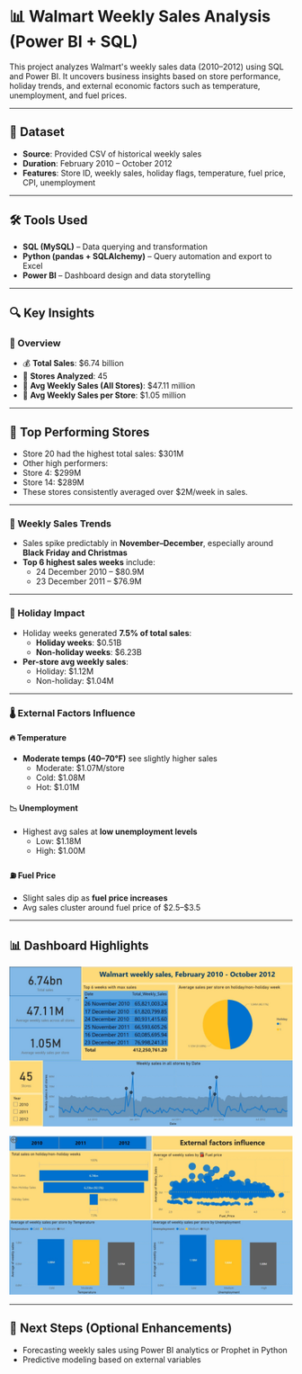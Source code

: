 # 📊 Walmart Weekly Sales Analysis (Power BI + SQL)

This project analyzes Walmart's weekly sales data (2010–2012) using SQL and Power BI. It uncovers business insights based on store performance, holiday trends, and external economic factors such as temperature, unemployment, and fuel prices.

---

## 📁 Dataset
- **Source**: Provided CSV of historical weekly sales
- **Duration**: February 2010 – October 2012
- **Features**: Store ID, weekly sales, holiday flags, temperature, fuel price, CPI, unemployment

---

## 🛠 Tools Used
- **SQL (MySQL)** – Data querying and transformation
- **Python (pandas + SQLAlchemy)** – Query automation and export to Excel
- **Power BI** – Dashboard design and data storytelling

---

## 🔍 Key Insights

### 📌 Overview
- 💰 **Total Sales**: \$6.74 billion
- 🏬 **Stores Analyzed**: 45
- 📆 **Avg Weekly Sales (All Stores)**: \$47.11 million
- 🏪 **Avg Weekly Sales per Store**: \$1.05 million

---
## 🏬 Top Performing Stores
- Store 20 had the highest total sales: $301M
- Other high performers:
- Store 4: $299M
- Store 14: $289M
- These stores consistently averaged over $2M/week in sales.

---

### 📅 Weekly Sales Trends
- Sales spike predictably in **November–December**, especially around **Black Friday and Christmas**
- **Top 6 highest sales weeks** include:
  - 24 December 2010 – \$80.9M
  - 23 December 2011 – \$76.9M

---

### 🧨 Holiday Impact
- Holiday weeks generated **7.5% of total sales**:
  - **Holiday weeks**: \$0.51B
  - **Non-holiday weeks**: \$6.23B
- **Per-store avg weekly sales**:
  - Holiday: \$1.12M  
  - Non-holiday: \$1.04M

---

### 🌡️ External Factors Influence

#### 🔥 Temperature
- **Moderate temps (40–70°F)** see slightly higher sales  
  - Moderate: \$1.07M/store  
  - Cold: \$1.08M  
  - Hot: \$1.01M  

#### 📉 Unemployment
- Highest avg sales at **low unemployment levels**  
  - Low: \$1.18M  
  - High: \$1.00M

#### ⛽ Fuel Price
- Slight sales dip as **fuel price increases**
- Avg sales cluster around fuel price of \$2.5–\$3.5

---

## 📊 Dashboard Highlights

![dashboard1](output/Charts1.jpg)

![dashboard2](output/Charts2.jpg)


---

## 🚀 Next Steps (Optional Enhancements)
- Forecasting weekly sales using Power BI analytics or Prophet in Python
- Predictive modeling based on external variables
